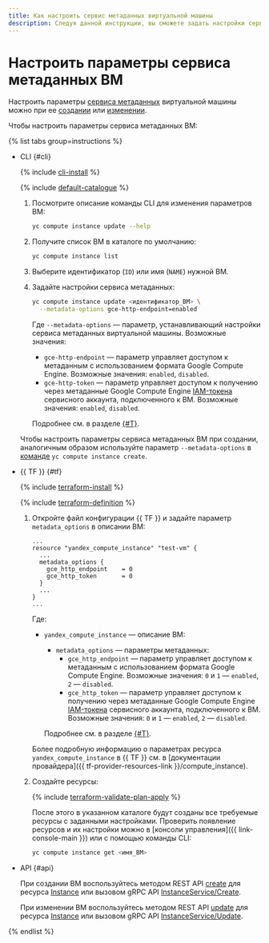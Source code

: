 ```yaml
---
title: Как настроить сервис метаданных виртуальной машины
description: Следуя данной инструкции, вы сможете задать настройки сервиса метаданных виртуальной машины.
---
```


# Настроить параметры сервиса метаданных ВМ

Настроить параметры [сервиса метаданных](../../concepts/vm-metadata.md#metadata-formats) виртуальной машины можно при ее [создании](../index.md#vm-create) или [изменении](../vm-control/vm-update.md).

Чтобы настроить параметры сервиса метаданных ВМ:

{% list tabs group=instructions %}

- CLI {#cli}

  {% include [cli-install](../../../_includes/cli-install.md) %}

  {% include [default-catalogue](../../../_includes/default-catalogue.md) %}

  1. Посмотрите описание команды CLI для изменения параметров ВМ:

     ```bash
     yc compute instance update --help
     ```

  1. Получите список ВМ в каталоге по умолчанию:

     ```bash
     yc compute instance list
     ```

  1. Выберите идентификатор (`ID`) или имя (`NAME`) нужной ВМ.
  1. Задайте настройки сервиса метаданных:

     ```bash
     yc compute instance update <идентификатор_ВМ> \
       --metadata-options gce-http-endpoint=enabled
     ```

     Где `--metadata-options` — параметр, устанавливающий настройки сервиса метаданных виртуальной машины. Возможные значения:
     * `gce-http-endpoint` — параметр управляет доступом к метаданным с использованием формата Google Compute Engine. Возможные значения: `enabled`, `disabled`.
     * `gce-http-token` — параметр управляет доступом к получению через метаданные Google Compute Engine [IAM-токена](../../../iam/concepts/authorization/iam-token.md) сервисного аккаунта, подключенного к ВМ. Возможные значения: `enabled`, `disabled`.

     Подробнее см. в разделе [{#T}](../../concepts/vm-metadata.md#metadata-formats).

  Чтобы настроить параметры сервиса метаданных ВМ при создании, аналогичным образом используйте параметр `--metadata-options` в [команде](../../../cli/cli-ref/compute/cli-ref/instance/create.md) `yc compute instance create`.

- {{ TF }} {#tf}

  {% include [terraform-install](../../../_includes/terraform-install.md) %}

  {% include [terraform-definition](../../../_tutorials/_tutorials_includes/terraform-definition.md) %}

  1. Откройте файл конфигурации {{ TF }} и задайте параметр `metadata_options` в описании ВМ:

     ```hcl
     ...
     resource "yandex_compute_instance" "test-vm" {
       ... 
       metadata_options {
         gce_http_endpoint    = 0
         gce_http_token       = 0
       }
       ...
     }
     ...
     ```

     Где:
     * `yandex_compute_instance` — описание ВМ:
       * `metadata_options` — параметры метаданных:
         * `gce_http_endpoint` — параметр управляет доступом к метаданным с использованием формата Google Compute Engine. Возможные значения: `0` и `1` — `enabled`, `2` — `disabled`.
         * `gce_http_token` — параметр управляет доступом к получению через метаданные Google Compute Engine [IAM-токена](../../../iam/concepts/authorization/iam-token.md) сервисного аккаунта, подключенного к ВМ. Возможные значения: `0` и `1` — `enabled`, `2` — `disabled`.

       Подробнее см. в разделе [{#T}](../../concepts/vm-metadata.md#metadata-formats).

     Более подробную информацию о параметрах ресурса `yandex_compute_instance` в {{ TF }} см. в [документации провайдера]({{ tf-provider-resources-link }}/compute_instance).
  1. Создайте ресурсы:

     {% include [terraform-validate-plan-apply](../../../_tutorials/_tutorials_includes/terraform-validate-plan-apply.md) %}

     После этого в указанном каталоге будут созданы все требуемые ресурсы с заданными настройками. Проверить появление ресурсов и их настройки можно в [консоли управления]({{ link-console-main }}) или с помощью команды CLI:

     ```bash
     yc compute instance get <имя_ВМ>
     ```

- API {#api}

  При создании ВМ воспользуйтесь методом REST API [create](../../api-ref/Instance/create.md) для ресурса [Instance](../../api-ref/Instance/index.md) или вызовом gRPC API [InstanceService/Create](../../api-ref/grpc/Instance/create.md).

  При изменении ВМ воспользуйтесь методом REST API [update](../../api-ref/Instance/update.md) для ресурса [Instance](../../api-ref/Instance/index.md) или вызовом gRPC API [InstanceService/Update](../../api-ref/grpc/Instance/update.md).

{% endlist %}